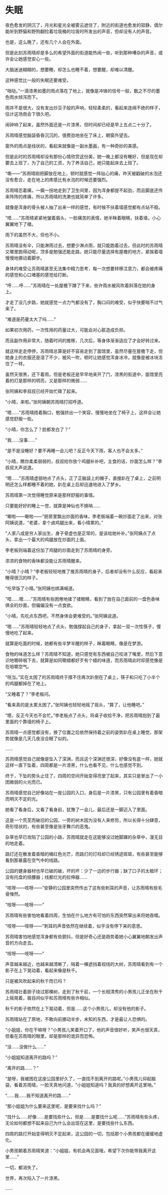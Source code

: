 # 失眠

夜色愈发的阴沉了，月光和星光全被雾云遮住了，附近的街道也愈发的寂静，偶尔能听到野猫和野狗翻捡着垃圾桶的垃圾时所发出的声音，但却没有人的声音。

也是，这么晚了，还有几个人会在外面。

但是此刻苏雨晴却是多么的希望外面的街道能热闹一些，听到那种嘈杂的声音，或许会让她感觉安心一些。

大脑迷迷糊糊的，想要睡，却怎么也睡不着，想要醒，却难以清醒。

这种感觉比一般的失眠还要难受。

“啪哒。”一滴漆黑如墨的雨点落在了地上，就像是冲锋的信号一般，数之不尽的墨色雨水倾泻而下。

雨并不是很大，没有发出炒豆子般的声响，轻轻柔柔的，看起来连绵不绝的样子，估计这场雨会下很久吧。

闹钟响了起来，虽然外面还是一片漆黑，但时间却已经是早上五点二十分了。

苏雨晴感觉脑袋昏昏沉沉的，很费劲地坐在了床上，朝窗外望去。

窗外的雨点是线状的，看起来就像是一副水墨画，有一种奇妙的美感。

但是此时的苏雨晴却没有那份心情欣赏这份美，她一晚上都没有睡好，但是现在却要去上班了，为了自己的工资，为了养活自己，她只能起床去上班了。

“嘶——”苏雨晴刚把脚放在地上，顿时就感觉一阵钻心的痛，昨天被戳破的水泡还没有愈合，走在地上的疼感比有水泡的时候还要强烈。

苏雨晴忍着痛，一瘸一拐地走到了卫生间里，因为浑身都提不起劲，而且脚底还传来阵阵的疼痛，所以苏雨晴的洗漱也就简单了许多。

就像是浑身的骨头被人抽了出来一样的感觉，有时候不扶着墙感觉都有点站不稳。

“唔……”苏雨晴紧紧地皱着眉头，一脸痛苦的表情，她半眯着眼睛，扶着墙，小心翼翼地下了楼。

雨下的虽然不大，但也不小。

苏雨晴没有伞，只能淋雨过去，想要少淋点雨，就只能跑着过去，但此时的苏雨晴又哪里跑得动呢，顶多是勉强还能走路，她只能尽量选择有屋檐的地方，紧挨着墙慢慢地挪动着脚步。

身体的难受让苏雨晴甚至无法集中精力思考，每一次想要转移注意力，都会被疼痛的感觉和心口堵塞的感觉给打断。

“呼……呼……”苏雨晴在一处屋檐下蹲了下来，些许雨水被风吹着斜落在她的身上。

才走了没几步路，她就感觉一点力气都没有了，胸口闷的难受，似乎快要喘不过气来了。

“难道是药量太大了吗……”

如果初次用药，一次性用的药量过大，可能会对心脏造成负担。

而且副作用非常大，随着时间的推移，几次后，等身体渐渐适应了才会好转过来。

就这样走走停停，苏雨晴总算是好不容易走到了面馆里，虽然尽量在屋檐下走，但她身上的衣服还是湿了不少，被风一吹，顿时让她感觉浑身冰冷，就像是被冰块冻住了一样。

虽然天很黑，还下着雨，但是老板还是早早地来开了门，漆黑的街道中，面馆里亮着的灯是那样的明亮，又是那样的微弱……

张阿姨和李叔叔已经开始忙碌了起来。

“小晴，来啦。”张阿姨朝苏雨晴打招呼道。

“嗯……”苏雨晴捂着胸口，勉强挤出一个笑容，慢慢地坐在了椅子上，这样会让她感觉舒服一些。

“小晴，你怎么了？脸都发白了？”

“我……没事……”

“是不是没睡好？要不再睡一会儿吧？反正今天下雨，客人也不会太多。”

“小晴，瞧你柔柔弱弱的，叔叔给你放个鸡腿补补吧，主食的话，炒面怎么样？”李叔叔大声说道。

“嗯……”苏雨晴虚弱地点了点头，正了正脑袋上的帽子，直接趴在了桌上，之前明明还怎么样都睡不着的她，趴在桌上后却迅速地进入了梦乡。

苏雨晴第一次觉得睡觉原来是那样舒服的事情。

只要能好好的睡上一觉，就算是神仙也不换呐……

“唰啦——唰啦——”厨房里飘出炒面的香味，李老板端着一碗炒面走了出来，对张阿姨说道，“老婆，拿个卤鸡腿出来，看小晴累的。”

“人家八成是穷人家出生，身子骨虚也是正常的，是该给她补补。”张阿姨点了点头，拿出一个最大的鸡腿放在炒面的上面。

李老板则端着这份加了鸡腿的炒面走到了苏雨晴的身旁。

浓浓的食物的香味都没能让苏雨晴醒来。

“小晴？小晴？”李老板轻轻地推了推苏雨晴的身子，后者却没有什么反应，看起来睡得很沉的样子。

“吃早饭了小晴。”张阿姨也绑满喊道。

“唔……嗯……”苏雨晴有些困倦地揉了揉眼睛，看到了放在自己面前的一盘色香味俱全的炒面，但偏偏没有一点食欲。

“小晴，先吃点东西吧，不然身体会更难受的。”张阿姨说道。

“嗯……”苏雨晴轻轻地点了点头，勉强撑起自己的身子，拿起一双一次性筷子，慢慢地吃了起来。

就算是吃面的时候，她都有些半梦半醒的样子，眯着眼睛，像是在梦游。

食物的味道怎么样？苏雨晴不知道，她只感觉有东西被自己咬进了嘴里，然后下意识地嚼碎咽下去，就算是如同嚼蜡都好歹有个蜡的味道，而苏雨晴此时却感觉像是在咀嚼空气。

“咣当。”实在太困了的苏雨晴终于撑不住再次趴倒在了桌上，筷子和只吃了小半个的鸡腿都掉在了地上。

“又睡着了？”李老板问。

“看来真的是太累太困了。”张阿姨也轻轻地摇了摇头，“算了，让他睡吧。”

“嗯，反正今天也不会忙。”李老板点了点头，将桌子收拾干净，把苏雨晴抱到了最里面的个靠墙的椅子上。

苏雨晴一点感觉都没有，换了位置之后依然保持着之前的姿势趴在桌上睡觉，那架势就像是几天几夜没合眼了似的。

……

苏雨晴感觉自己就像是坠入了深渊，而且这个深渊还很深，好像没有底一样，她就这样一直下坠着，四周都是一片漆黑，什么也看不见，什么也感觉不到。

终于，下坠的势头止住了，四周的空间开始变得亮堂了起来，其实只是冒出了一小团微弱的火光而已。

苏雨晴感觉自己好像站在一座公园的入口，身后是一片漆黑，只有公园里有着昏暗而明灭不定的光。

她看了看身后，又看了看身前，犹豫了一会儿，最后还是一脚迈入了里面。

这是一个荒芜而破旧的公园，一旁的树木因为没有人来修剪，所以长得十分肆意，奇形怪状的，有些甚至像是张牙舞爪的恶鬼。

杂草也早已攻陷了公园的小路，苏雨晴就走在这能够没过她脚踝的杂草中，漫无目的地走着。

路灯还在散发着昏暗的橘红色光芒，而路灯的灯柱却已经锈迹斑斑，有些甚至能够看到那暴露在空气中的线路。

公园的健身器材也早已破的破，坏的坏：少了一边的步行器；缺了口子的太极环；没有托盘的扭腰器；线都烂光的拉伸器……

“吱呀——吱呀——”安静的公园里突然传出了这有些刺耳的声音，让苏雨晴有些毛骨悚然。

“吱呀——吱呀——”

苏雨晴有些害怕地看着四周，生怕在什么地方有可怕的东西突然窜出来将她吞噬。

“吱呀——吱呀——”刺耳的声音依然在继续着，似乎没有停下来的意思。

苏雨晴害怕地感觉浑身都有些颤抖，但是好奇心还是趋势着她小心翼翼地朝发出声音的方向走去。

“吱呀——吱呀——”

声音越来越近，也越来越清晰了，隔着一棵遮挡着视线的大树，苏雨晴看到有一个影子在上下晃动着，看起来像是秋千。

只是被风吹起来的秋千而已吗？

苏雨晴壮着胆子绕过那棵树，走到了秋千前，一个长相清秀的小男孩儿正坐在秋千上摇晃着，眉目间似乎和苏雨晴有些许相似。

秋千的影子依然在上下晃动着，但是……这个小男孩儿，却没有他的影子。

苏雨晴站在了原地，不敢向前挪动半步，未知的东西，才是最让人恐惧的。

“小姐姐，你在干嘛呀？”小男孩儿笑着开口了，他的声音很好听，笑声也很天真，但看在苏雨晴的眼里，却是那样的诡异而恐怖。

“没……没做什么……”

“小姐姐知道离开的路吗？”

“离开的路……？”

“是呀，我被困在这座公园里好久了，一直找不到离开的路呢。”小男孩儿仰起脑袋，看着苏雨晴，一脸天真地问道，“小姐姐知道吗？我真的好想离开这里呐。”

“……我……我不知道离开的路……”

“那小姐姐为什么要来这里呢，是要来找什么吗？”

“找什么……好像……是要找些什么，但是……是要找什么呢……”苏雨晴有些头疼，无论如何都想不起来自己为什么会出现在这里，是要找些什么东西。

四周的路灯开始变得明灭不定起来，这公园的一切，包括那个小男孩都在缓缓地虚化。

小男孩朝着苏雨晴笑道：“小姐姐，有机会再见面哦，希望下次你能带我离开这里……”

一切，都消失了。

世界，再次陷入了一片漆黑。

……
